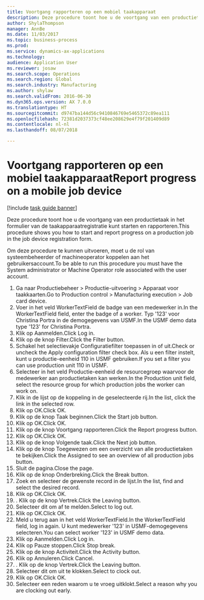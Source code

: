 ```yaml
--- 
title: Voortgang rapporteren op een mobiel taakapparaat
description: Deze procedure toont hoe u de voortgang van een productietaak in het formulier van de taakapparaatregistratie kunt starten en rapporteren.
author: ShylaThompson
manager: AnnBe
ms.date: 11/03/2017
ms.topic: business-process
ms.prod: 
ms.service: dynamics-ax-applications
ms.technology: 
audience: Application User
ms.reviewer: josaw
ms.search.scope: Operations
ms.search.region: Global
ms.search.industry: Manufacturing
ms.author: shylaw
ms.search.validFrom: 2016-06-30
ms.dyn365.ops.version: AX 7.0.0
ms.translationtype: HT
ms.sourcegitcommit: d9747ba144d56c9410846769e5465372c89ea111
ms.openlocfilehash: 72381d2037373cf48ee208629e4f79f201409d89
ms.contentlocale: nl-nl
ms.lasthandoff: 08/07/2018

---
```

# <a name="report-progress-on-a-mobile-job-device"></a><span data-ttu-id="00b9e-103">Voortgang rapporteren op een mobiel taakapparaat</span><span class="sxs-lookup"><span data-stu-id="00b9e-103">Report progress on a mobile job device</span></span>

[!include [task guide banner](../../includes/task-guide-banner.md)]

<span data-ttu-id="00b9e-104">Deze procedure toont hoe u de voortgang van een productietaak in het formulier van de taakapparaatregistratie kunt starten en rapporteren.</span><span class="sxs-lookup"><span data-stu-id="00b9e-104">This procedure shows you how to start and report progress on a production job in the job device registration form.</span></span>



<span data-ttu-id="00b9e-105">Om deze procedure te kunnen uitvoeren, moet u de rol van systeembeheerder of machineoperator koppelen aan het gebruikersaccount.</span><span class="sxs-lookup"><span data-stu-id="00b9e-105">To be able to run this procedure you must have the System administrator or Machine Operator role associated with the user account.</span></span>

1. <span data-ttu-id="00b9e-106">Ga naar Productiebeheer > Productie-uitvoering > Apparaat voor taakkaarten.</span><span class="sxs-lookup"><span data-stu-id="00b9e-106">Go to Production control > Manufacturing execution > Job card device.</span></span>
2. <span data-ttu-id="00b9e-107">Voer in het veld WorkerTextField de badge van een medewerker in.</span><span class="sxs-lookup"><span data-stu-id="00b9e-107">In the WorkerTextField field, enter the badge of a worker.</span></span> <span data-ttu-id="00b9e-108">Typ '123' voor Christina Portra in de demogegevens van USMF.</span><span class="sxs-lookup"><span data-stu-id="00b9e-108">In the USMF demo data type '123' for Christina Portra.</span></span>
3. <span data-ttu-id="00b9e-109">Klik op Aanmelden.</span><span class="sxs-lookup"><span data-stu-id="00b9e-109">Click Log in.</span></span>
4. <span data-ttu-id="00b9e-110">Klik op de knop Filter.</span><span class="sxs-lookup"><span data-stu-id="00b9e-110">Click the Filter button.</span></span>
5. <span data-ttu-id="00b9e-111">Schakel het selectievakje Configuratiefilter toepassen in of uit.</span><span class="sxs-lookup"><span data-stu-id="00b9e-111">Check or uncheck the Apply configuration filter check box.</span></span> <span data-ttu-id="00b9e-112">Als u een filter instelt, kunt u productie-eenheid 110 in USMF gebruiken.</span><span class="sxs-lookup"><span data-stu-id="00b9e-112">If you set a filter you can use production unit 110 in USMF.</span></span>
6. <span data-ttu-id="00b9e-113">Selecteer in het veld Productie-eenheid de resourcegroep waarvoor de medewerker aan productietaken kan werken.</span><span class="sxs-lookup"><span data-stu-id="00b9e-113">In the Production unit field, select the resource group for which production jobs the worker can work on.</span></span>
7. <span data-ttu-id="00b9e-114">Klik in de lijst op de koppeling in de geselecteerde rij.</span><span class="sxs-lookup"><span data-stu-id="00b9e-114">In the list, click the link in the selected row.</span></span>
8. <span data-ttu-id="00b9e-115">Klik op OK.</span><span class="sxs-lookup"><span data-stu-id="00b9e-115">Click OK.</span></span>
9. <span data-ttu-id="00b9e-116">Klik op de knop Taak beginnen.</span><span class="sxs-lookup"><span data-stu-id="00b9e-116">Click the Start job button.</span></span>
10. <span data-ttu-id="00b9e-117">Klik op OK.</span><span class="sxs-lookup"><span data-stu-id="00b9e-117">Click OK.</span></span>
11. <span data-ttu-id="00b9e-118">Klik op de knop Voortgang rapporteren.</span><span class="sxs-lookup"><span data-stu-id="00b9e-118">Click the Report progress button.</span></span>
12. <span data-ttu-id="00b9e-119">Klik op OK.</span><span class="sxs-lookup"><span data-stu-id="00b9e-119">Click OK.</span></span>
13. <span data-ttu-id="00b9e-120">Klik op de knop Volgende taak.</span><span class="sxs-lookup"><span data-stu-id="00b9e-120">Click the Next job button.</span></span>
14. <span data-ttu-id="00b9e-121">Klik op de knop Toegewezen om een overzicht van alle productietaken te bekijken.</span><span class="sxs-lookup"><span data-stu-id="00b9e-121">Click the Assigned to see an overview of all production jobs button.</span></span>
15. <span data-ttu-id="00b9e-122">Sluit de pagina.</span><span class="sxs-lookup"><span data-stu-id="00b9e-122">Close the page.</span></span>
16. <span data-ttu-id="00b9e-123">Klik op de knop Onderbreking.</span><span class="sxs-lookup"><span data-stu-id="00b9e-123">Click the Break button.</span></span>
17. <span data-ttu-id="00b9e-124">Zoek en selecteer de gewenste record in de lijst.</span><span class="sxs-lookup"><span data-stu-id="00b9e-124">In the list, find and select the desired record.</span></span>
18. <span data-ttu-id="00b9e-125">Klik op OK.</span><span class="sxs-lookup"><span data-stu-id="00b9e-125">Click OK.</span></span>
19. <span data-ttu-id="00b9e-126">. Klik op de knop Vertrek.</span><span class="sxs-lookup"><span data-stu-id="00b9e-126">Click the Leaving button.</span></span>
20. <span data-ttu-id="00b9e-127">Selecteer dit om af te melden.</span><span class="sxs-lookup"><span data-stu-id="00b9e-127">Select to log out.</span></span>
21. <span data-ttu-id="00b9e-128">Klik op OK.</span><span class="sxs-lookup"><span data-stu-id="00b9e-128">Click OK.</span></span>
22. <span data-ttu-id="00b9e-129">Meld u terug aan in het veld WorkerTextField.</span><span class="sxs-lookup"><span data-stu-id="00b9e-129">In the WorkerTextField field, log in again.</span></span> <span data-ttu-id="00b9e-130">U kunt medewerker '123' in USMF-demogegevens selecteren.</span><span class="sxs-lookup"><span data-stu-id="00b9e-130">You can select worker '123' in USMF demo data.</span></span>
23. <span data-ttu-id="00b9e-131">Klik op Aanmelden.</span><span class="sxs-lookup"><span data-stu-id="00b9e-131">Click Log in.</span></span>
24. <span data-ttu-id="00b9e-132">Klik op Pauze stoppen.</span><span class="sxs-lookup"><span data-stu-id="00b9e-132">Click Stop break.</span></span>
25. <span data-ttu-id="00b9e-133">Klik op de knop Activiteit.</span><span class="sxs-lookup"><span data-stu-id="00b9e-133">Click the Activity button.</span></span>
26. <span data-ttu-id="00b9e-134">Klik op Annuleren.</span><span class="sxs-lookup"><span data-stu-id="00b9e-134">Click Cancel.</span></span>
27. <span data-ttu-id="00b9e-135">. Klik op de knop Vertrek.</span><span class="sxs-lookup"><span data-stu-id="00b9e-135">Click the Leaving button.</span></span>
28. <span data-ttu-id="00b9e-136">Selecteer dit om uit te klokken.</span><span class="sxs-lookup"><span data-stu-id="00b9e-136">Select to clock out.</span></span>
29. <span data-ttu-id="00b9e-137">Klik op OK.</span><span class="sxs-lookup"><span data-stu-id="00b9e-137">Click OK.</span></span>
30. <span data-ttu-id="00b9e-138">Selecteer een reden waarom u te vroeg uitklokt.</span><span class="sxs-lookup"><span data-stu-id="00b9e-138">Select a reason why you are clocking out early.</span></span>


